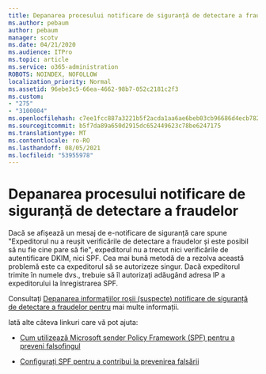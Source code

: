 ```yaml
---
title: Depanarea procesului notificare de siguranță de detectare a fraudelor
ms.author: pebaum
author: pebaum
manager: scotv
ms.date: 04/21/2020
ms.audience: ITPro
ms.topic: article
ms.service: o365-administration
ROBOTS: NOINDEX, NOFOLLOW
localization_priority: Normal
ms.assetid: 96ebe3c5-66ea-4662-98b7-052c2181c2f3
ms.custom:
- "275"
- "3100004"
ms.openlocfilehash: c7ee1fcc887a3221b5f2acda1aa6ae6beb03cb96686d4ecb7828a02f8ff48302
ms.sourcegitcommit: b5f7da89a650d2915dc652449623c78be6247175
ms.translationtype: MT
ms.contentlocale: ro-RO
ms.lasthandoff: 08/05/2021
ms.locfileid: "53955978"
---
```

# <a name="troubleshooting-the-safety-tip-for-fraud-detection-checks"></a>Depanarea procesului notificare de siguranță de detectare a fraudelor

Dacă se afișează un mesaj de e-notificare de siguranță care spune "Expeditorul nu a reușit verificările de detectare a fraudelor și este posibil să nu fie cine pare să fie", expeditorul nu a trecut nici verificările de autentificare DKIM, nici SPF. Cea mai bună metodă de a rezolva această problemă este ca expeditorul să se autorizeze singur. Dacă expeditorul trimite în numele dvs., trebuie să îl autorizați adăugând adresa IP a expeditorului la înregistrarea SPF.
  
Consultați [Depanarea informațiilor roșii (suspecte) notificare de siguranță de detectare a fraudelor pentru](https://blogs.msdn.microsoft.com/tzink/2016/11/02/troubleshooting-the-red-suspicious-safety-tip-for-fraud-detection-checks/) mai multe informații.
  
Iată alte câteva linkuri care vă pot ajuta:
  
- [Cum utilizează Microsoft sender Policy Framework (SPF) pentru a preveni falsofingul](https://docs.microsoft.com/microsoft-365/security/office-365-security/how-office-365-uses-spf-to-prevent-spoofing)

- [Configurați SPF pentru a contribui la prevenirea falsării](https://docs.microsoft.com/microsoft-365/security/office-365-security/set-up-spf-in-office-365-to-help-prevent-spoofing)

